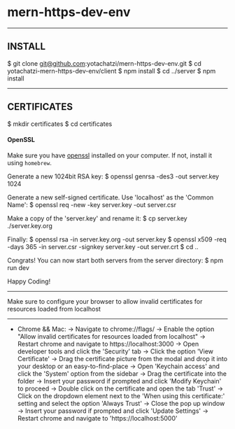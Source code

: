# mern-https-dev-env

--------
INSTALL
--------
$ git clone git@github.com:yotachatzi/mern-https-dev-env.git
$ cd yotachatzi-mern-https-dev-env/client
$ npm install
$ cd ../server
$ npm install

------------
CERTIFICATES
------------
$ mkdir certificates
$ cd certificates

#### OpenSSL

Make sure you have [openssl](https://www.openssl.org/) installed on your computer. 
If not, install it using `homebrew`.

Generate a new 1024bit RSA key:
$ openssl genrsa -des3 -out server.key 1024

Generate a new self-signed certificate. Use 'localhost' as the 'Common Name':
$ openssl req -new -key server.key -out server.csr

Make a copy of the 'server.key' and rename it:
$ cp server.key ./server.key.org
 
Finally:
$ openssl rsa -in server.key.org -out server.key
$ openssl x509 -req -days 365 -in server.csr -signkey server.key -out server.crt
$ cd ..

Congrats! You can now start both servers from the server directory:
$ npm run dev

Happy Coding! 

*****
Make sure to configure your browser to allow invalid certificates for resources loaded from localhost
*****

* Chrome && Mac:
-> Navigate to chrome://flags/
-> Enable the option "Allow invalid certificates for resources loaded from localhost"
-> Restart chrome and navigate to https://localhost:3000
-> Open developer tools and click the 'Security' tab
-> Click the option 'View Certificate'
-> Drag the certificate picture from the modal and drop it into your desktop or an easy-to-find-place
-> Open 'Keychain access' and click the 'System' option from the sidebar
-> Drag the certificate into the folder
-> Insert your password if prompted and click 'Modify Keychain' to proceed
-> Double click on the certificate and open the tab 'Trust'
-> Click on the dropdown element next to the 'When using this certificate:' setting and select the option 'Always Trust'
-> Close the pop up window
-> Insert your password if prompted and click 'Update Settings'
-> Restart chrome and navigate to 'https://localhost:5000'
